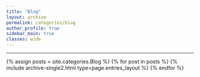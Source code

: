 ```yaml
---
title: "Blog"
layout: archive
permalink: categories/blog
author_profile: true
sidebar_main: true
classes: wide
---
```


***

{% assign posts = site.categories.Blog %}
{% for post in posts %} {% include archive-single2.html type=page.entries_layout %} {% endfor %}